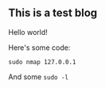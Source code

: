 ## This is a test blog

Hello world!

Here's some code:

```
sudo nmap 127.0.0.1
```

And some `sudo -l`
